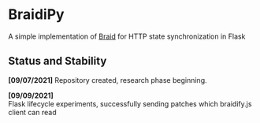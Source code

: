 # BraidiPy
A simple implementation of <a href="https://braid.org/">Braid</a> for HTTP state synchronization in Flask

## Status and Stability
<p>
    <b>[09/07/2021]</b>
    Repository created, research phase beginning.
</p>
<p>
    <b>[09/09/2021]</b></br>
    Flask lifecycle experiments, successfully sending patches which braidify.js client can read
</p>